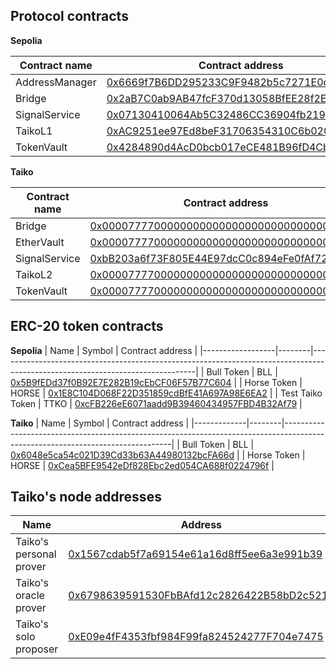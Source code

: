 ## Protocol contracts

**Sepolia**

| Contract name  | Contract address                                                                                                              |
|----------------|-------------------------------------------------------------------------------------------------------------------------------|
| AddressManager | [0x6669f7B6DD295233C9F9482b5c7271E0cE5Aac4f](https://sepolia.etherscan.io/address/0x6669f7B6DD295233C9F9482b5c7271E0cE5Aac4f) |
| Bridge         | [0x2aB7C0ab9AB47fcF370d13058BfEE28f2Ec0940c](https://sepolia.etherscan.io/address/0x2aB7C0ab9AB47fcF370d13058BfEE28f2Ec0940c) |
| SignalService  | [0x07130410064Ab5C32486CC36904fb219ae97156F](https://sepolia.etherscan.io/address/0x07130410064Ab5C32486CC36904fb219ae97156F) |
| TaikoL1        | [0xAC9251ee97Ed8beF31706354310C6b020C35d87b](https://sepolia.etherscan.io/address/0xAC9251ee97Ed8beF31706354310C6b020C35d87b) |
| TokenVault     | [0x4284890d4AcD0bcb017eCE481B96fD4Cb457CAc8](https://sepolia.etherscan.io/address/0x4284890d4AcD0bcb017eCE481B96fD4Cb457CAc8) |

**Taiko**

| Contract name | Contract address                                                                                                               |
|---------------|--------------------------------------------------------------------------------------------------------------------------------|
| Bridge        | [0x0000777700000000000000000000000000000004](https://explorer.a2.taiko.xyz/address/0x0000777700000000000000000000000000000004) |
| EtherVault    | [0x0000777700000000000000000000000000000003](https://explorer.a2.taiko.xyz/address/0x0000777700000000000000000000000000000003) |
| SignalService | [0xbB203a6f73F805E44E97dcC0c894eFe0fAf72498](https://explorer.a2.taiko.xyz/address/0xbB203a6f73F805E44E97dcC0c894eFe0fAf72498) |
| TaikoL2       | [0x0000777700000000000000000000000000000001](https://explorer.a2.taiko.xyz/address/0x0000777700000000000000000000000000000001) |
| TokenVault    | [0x0000777700000000000000000000000000000002](https://explorer.a2.taiko.xyz/address/0x0000777700000000000000000000000000000002) |

## ERC-20 token contracts

**Sepolia**
| Name             | Symbol | Contract address                                                                                                              |
|------------------|--------|-------------------------------------------------------------------------------------------------------------------------------|
| Bull Token       | BLL    | [0x5B9fEDd37f0B92E7E282B19cEbCF06F57B77C604](https://sepolia.etherscan.io/address/0x5B9fEDd37f0B92E7E282B19cEbCF06F57B77C604) |
| Horse Token      | HORSE  | [0x1E8C104D068F22D351859cdBfE41A697A98E6EA2](https://sepolia.etherscan.io/address/0x1E8C104D068F22D351859cdBfE41A697A98E6EA2) |
| Test Taiko Token | TTKO   | [0xcFB226eE6071aadd9B39460434957FBD4B32Af79](https://sepolia.etherscan.io/address/0xcFB226eE6071aadd9B39460434957FBD4B32Af79) |

**Taiko**
| Name        | Symbol | Contract address                                                                                                               |
|-------------|--------|--------------------------------------------------------------------------------------------------------------------------------|
| Bull Token  | BLL    | [0x6048e5ca54c021D39Cd33b63A44980132bcFA66d](https://explorer.a2.taiko.xyz/address/0x6048e5ca54c021D39Cd33b63A44980132bcFA66d) |
| Horse Token | HORSE  | [0xCea5BFE9542eDf828Ebc2ed054CA688f0224796f](https://explorer.a2.taiko.xyz/address/0xCea5BFE9542eDf828Ebc2ed054CA688f0224796f) |

## Taiko's node addresses
| Name                    | Address                                                                                                                       |
|-------------------------|-------------------------------------------------------------------------------------------------------------------------------|
| Taiko's personal prover | [0x1567cdab5f7a69154e61a16d8ff5ee6a3e991b39](https://sepolia.etherscan.io/address/0x1567cdab5f7a69154e61a16d8ff5ee6a3e991b39) |
| Taiko's oracle prover   | [0x6798639591530FbBAfd12c2826422B58bD2c5219](https://sepolia.etherscan.io/address/0x6798639591530FbBAfd12c2826422B58bD2c5219) |
| Taiko's solo proposer   | [0xE09e4fF4353fbf984F99fa824524277F704e7475](https://sepolia.etherscan.io/address/0xE09e4fF4353fbf984F99fa824524277F704e7475) |
